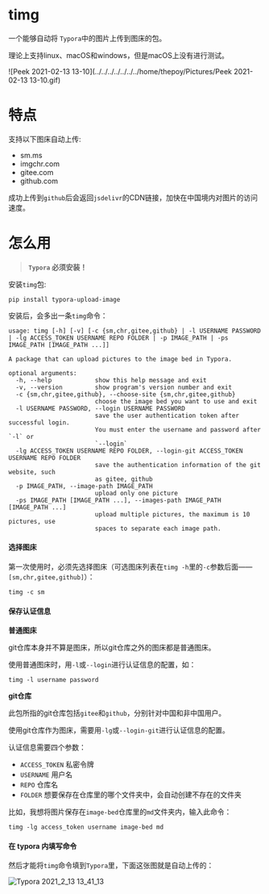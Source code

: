 # timg
一个能够自动将 `Typora`中的图片上传到图床的包。

理论上支持linux、macOS和windows，但是macOS上没有进行测试。

![Peek 2021-02-13 13-10](../../../../../../../home/thepoy/Pictures/Peek 2021-02-13 13-10.gif)

# 特点

支持以下图床自动上传:

- sm.ms
- imgchr.com
- gitee.com
- github.com

成功上传到`github`后会返回`jsdelivr`的CDN链接，加快在中国境内对图片的访问速度。

# 怎么用

>  **`Typora` 必须安装！**

安装`timg`包:

```shell
pip install typora-upload-image
```

安装后，会多出一条`timg`命令：

```shell
usage: timg [-h] [-v] [-c {sm,chr,gitee,github} | -l USERNAME PASSWORD | -lg ACCESS_TOKEN USERNAME REPO FOLDER | -p IMAGE_PATH | -ps IMAGE_PATH [IMAGE_PATH ...]]

A package that can upload pictures to the image bed in Typora.

optional arguments:
  -h, --help            show this help message and exit
  -v, --version         show program's version number and exit
  -c {sm,chr,gitee,github}, --choose-site {sm,chr,gitee,github}
                        choose the image bed you want to use and exit
  -l USERNAME PASSWORD, --login USERNAME PASSWORD
                        save the user authentication token after successful login.
                        You must enter the username and password after `-l` or
                        `--login`
  -lg ACCESS_TOKEN USERNAME REPO FOLDER, --login-git ACCESS_TOKEN USERNAME REPO FOLDER
                        save the authentication information of the git website, such
                        as gitee, github
  -p IMAGE_PATH, --image-path IMAGE_PATH
                        upload only one picture
  -ps IMAGE_PATH [IMAGE_PATH ...], --images-path IMAGE_PATH [IMAGE_PATH ...]
                        upload multiple pictures, the maximum is 10 pictures, use
                        spaces to separate each image path.
```

#### 选择图床

第一次使用时，必须先选择图床（可选图床列表在`timg -h`里的`-c`参数后面——`[sm,chr,gitee,github]`）：

```shell
timg -c sm
```
#### 保存认证信息

**普通图床**

git仓库本身并不算是图床，所以git仓库之外的图床都是普通图床。

使用普通图床时，用`-l`或`--login`进行认证信息的配置，如：

```shell
timg -l username password
```
**git仓库**

此包所指的git仓库包括`gitee`和`github`，分别针对中国和非中国用户。

使用git仓库作为图床，需要用`-lg`或`--login-git`进行认证信息的配置。

认证信息需要四个参数：

- `ACCESS_TOKEN` 私密令牌
- `USERNAME` 用户名
- `REPO` 仓库名
- `FOLDER` 想要保存在仓库里的哪个文件夹中，会自动创建不存在的文件夹

比如，我想将图片保存在`image-bed`仓库里的`md`文件夹内，输入此命令：

```shell
timg -lg access_token username image-bed md
```

#### 在 typora 内填写命令


然后才能将`timg`命令填到`Typora`里，下面这张图就是自动上传的：

![Typora 2021_2_13 13_41_13](https://gitee.com/thepoy/image-bed/raw/master/md/1613195278517.png)


